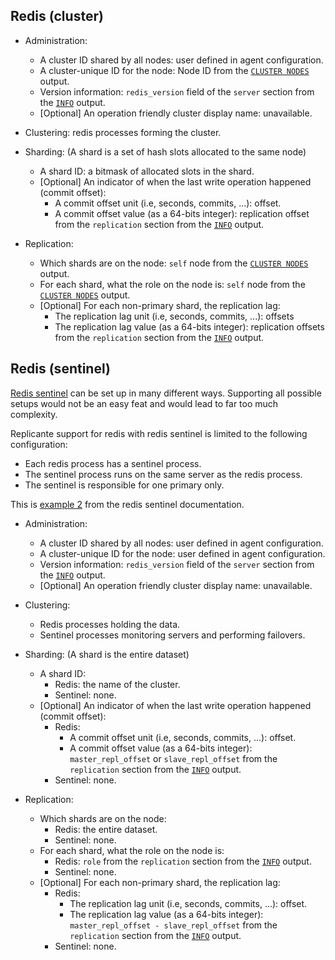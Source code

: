 ## Redis (cluster)
* Administration:
  * A cluster ID shared by all nodes: user defined in agent configuration.
  * A cluster-unique ID for the node: Node ID from the [`CLUSTER NODES`](https://redis.io/commands/cluster-nodes) output.
  * Version information: `redis_version` field of the `server` section from the [`INFO`](https://redis.io/commands/info) output.
  * [Optional] An operation friendly cluster display name: unavailable.

* Clustering: redis processes forming the cluster.

* Sharding: (A shard is a set of hash slots allocated to the same node)
  * A shard ID: a bitmask of allocated slots in the shard.
  * [Optional] An indicator of when the last write operation happened (commit offset):
    * A commit offset unit (i.e, seconds, commits, ...): offset.
    * A commit offset value (as a 64-bits integer): replication offset from the `replication` section from the [`INFO`](https://redis.io/commands/info) output.

* Replication:
  * Which shards are on the node: `self` node from the [`CLUSTER NODES`](https://redis.io/commands/cluster-nodes) output.
  * For each shard, what the role on the node is: `self` node from the [`CLUSTER NODES`](https://redis.io/commands/cluster-nodes) output.
  * [Optional] For each non-primary shard, the replication lag:
    * The replication lag unit (i.e, seconds, commits, ...): offsets
    * The replication lag value (as a 64-bits integer): replication offsets from the `replication` section from the [`INFO`](https://redis.io/commands/info) output.


## Redis (sentinel)
[Redis sentinel](https://redis.io/topics/sentinel) can be set up in many different ways.
Supporting all possible setups would not be an easy feat and would lead to far too much complexity.

Replicante support for redis with redis sentinel is limited to the following configuration:

  * Each redis process has a sentinel process.
  * The sentinel process runs on the same server as the redis process.
  * The sentinel is responsible for one primary only.

This is [example 2](https://redis.io/topics/sentinel#example-2-basic-setup-with-three-boxes)
from the redis sentinel documentation.


* Administration:
  * A cluster ID shared by all nodes: user defined in agent configuration.
  * A cluster-unique ID for the node: user defined in agent configuration.
  * Version information: `redis_version` field of the `server` section from the [`INFO`](https://redis.io/commands/info) output.
  * [Optional] An operation friendly cluster display name: unavailable.

* Clustering:
  * Redis processes holding the data.
  * Sentinel processes monitoring servers and performing failovers.

* Sharding: (A shard is the entire dataset)
  * A shard ID:
    * Redis: the name of the cluster.
    * Sentinel: none.
  * [Optional] An indicator of when the last write operation happened (commit offset):
    * Redis:
      * A commit offset unit (i.e, seconds, commits, ...): offset.
      * A commit offset value (as a 64-bits integer): `master_repl_offset` or `slave_repl_offset` from the `replication` section from the [`INFO`](https://redis.io/commands/info) output.
    * Sentinel: none.

* Replication:
  * Which shards are on the node:
    * Redis: the entire dataset.
    * Sentinel: none.
  * For each shard, what the role on the node is:
    * Redis: `role` from the `replication` section from the [`INFO`](https://redis.io/commands/info) output.
    * Sentinel: none.
  * [Optional] For each non-primary shard, the replication lag:
    * Redis:
      * The replication lag unit (i.e, seconds, commits, ...): offset.
      * The replication lag value (as a 64-bits integer): `master_repl_offset - slave_repl_offset` from the `replication` section from the [`INFO`](https://redis.io/commands/info) output.
    * Sentinel: none.
